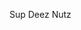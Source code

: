 Sup Deez Nutz
<!---
DxzaBallz/DxzaBallz is a ✨ special ✨ repository because its `README.md` (this file) appears on your GitHub profile.
You can click the Preview link to take a look at your changes.
--->
